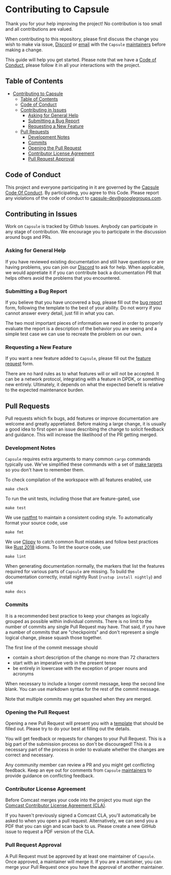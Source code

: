 # Contributing to Capsule

Thank you for your help improving the project! No contribution is too small and all contributions are valued.

When contributing to this repository, please first discuss the change you wish to make via issue, [Discord](https://discord.gg/sAgzNV27sA) or [email](mailto:capsule-dev@googlegroups.com) with the `Capsule` [maintainers](https://github.com/orgs/capsule-rs/teams/maintainers/members) before making a change.

This guide will help you get started. Please note that we have a [Code of Conduct](CODE_OF_CONDUCT.md), please follow it in all your interactions with the project.

## Table of Contents

- [Contributing to Capsule](#contributing-to-capsule)
  - [Table of Contents](#table-of-contents)
  - [Code of Conduct](#code-of-conduct)
  - [Contributing in Issues](#contributing-in-issues)
    - [Asking for General Help](#asking-for-general-help)
    - [Submitting a Bug Report](#submitting-a-bug-report)
    - [Requesting a New Feature](#requesting-a-new-feature)
  - [Pull Requests](#pull-requests)
    - [Development Notes](#development-notes)
    - [Commits](#commits)
    - [Opening the Pull Request](#opening-the-pull-request)
    - [Contributor License Agreement](#contributor-license-agreement)
    - [Pull Request Approval](#pull-request-approval)

## Code of Conduct

This project and everyone participating in it are governed by the [Capsule Code Of Conduct](CODE_OF_CONDUCT.md).  By
participating, you agree to this Code. Please report any violations of the code of conduct to capsule-dev@googlegroups.com.

## Contributing in Issues

Work on `Capsule` is tracked by Github Issues. Anybody can participate in any stage of contribution. We encourage you to participate in the discussion around bugs and PRs.

### Asking for General Help

If you have reviewed existing documentation and still have questions or are having problems, you can join our [Discord](https://discord.gg/sAgzNV27sA) to ask for help. When applicable, we would appretiate it if you can contribute back a documentation PR that helps others avoid the problems that you encountered.

### Submitting a Bug Report

If you believe that you have uncovered a bug, please fill out the [bug report](.github/ISSUE_TEMPLATE/bug-report.md) form, following the template to the best of your ability. Do not worry if you cannot answer every detail, just fill in what you can.

The two most important pieces of information we need in order to properly evaluate the report is a description of the behavior you are seeing and a simple test case we can use to recreate the problem on our own.

### Requesting a New Feature

If you want a new feature added to `Capsule`, please fill out the [feature request](.github/ISSUE_TEMPLATE/feature-request.md) form.

There are no hard rules as to what features will or will not be accepted. It can be a network protocol, integrating with a feature in DPDK, or something new entirely. Ultimately, it depends on what the expected benefit is relative to the expected maintenance burden.

## Pull Requests

Pull requests which fix bugs, add features or improve documentation are welcome and greatly appretiated. Before making a large change, it is usually a good idea to first open an issue describing the change to solicit feedback and guidance. This will increase the likelihood of the PR getting merged.

### Development Notes

`Capsule` requires extra arguments to many common `cargo` commands typically use. We've simplified these commands with a set of [make targets](Makefile) so you don't have to remember them.

To check compilation of the workspace with all features enabled, use

```
make check
```

To run the unit tests, including those that are feature-gated, use

```
make test
```

We use [rustfmt](https://github.com/rust-lang/rustfmt) to maintain a consistent coding style. To automatically format your source code, use

```
make fmt
```

We use [Clippy](https://github.com/rust-lang/rust-clippy) to catch common Rust mistakes and follow best practices like [Rust 2018](https://doc.rust-lang.org/edition-guide/rust-2018/index.html) idioms. To lint the source code, use

```
make lint
```

When generating documentation normally, the markers that list the features required for various parts of `Capsule` are missing. To build the documentation correctly, install nightly Rust (`rustup install nightly`) and use

```
make docs
```

### Commits

It is a recommended best practice to keep your changes as logically grouped as possible within individual commits. There is no limit to the number of commits any single Pull Request may have. That said, if you have a number of commits that are "checkpoints" and don't represent a single logical change, please squash those together.

The first line of the commit message should
  * contain a short description of the change no more than 72 characters
  * start with an imperative verb in the present tense
  * be entirely in lowercase with the exception of proper nouns and acronyms

When necessary to include a longer commit message, keep the second line blank. You can use markdown syntax for the rest of the commit message.

Note that multiple commits may get squashed when they are merged.

### Opening the Pull Request

Opening a new Pull Request will present you with a [template](.github/pull_request_template.md) that should be filled out. Please try to do your best at filling out the details.

You will get feedback or requests for changes to your Pull Request. This is a big part of the submission process so don't be discouraged! This is a necessary part of the process in order to evaluate whether the changes are correct and necessary.

Any community member can review a PR and you might get conflicting feedback. Keep an eye out for comments from `Capsule` [maintainers](https://github.com/orgs/capsule-rs/teams/maintainers/members) to provide guidance on conflicting feedback.

### Contributor License Agreement

Before Comcast merges your code into the project you must sign the [Comcast Contributor License Agreement (CLA)](https://gist.github.com/ComcastOSS/a7b8933dd8e368535378cda25c92d19a).

If you haven't previously signed a Comcast CLA, you'll automatically be asked to when you open a pull request. Alternatively, we can send you a PDF that you can sign and scan back to us. Please create a new GitHub issue to request a PDF version of the CLA.

### Pull Request Approval

A Pull Request must be approved by at least one maintainer of `Capsule`. Once approved, a maintainer will merge it. If you are a maintainer, you can merge your Pull Request once you have the approval of another maintainer.
